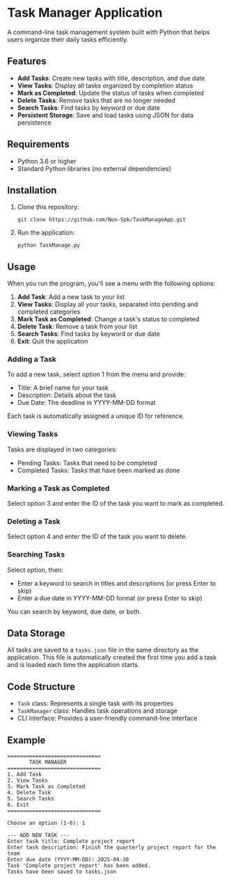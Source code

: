 # Task Manager Application

A command-line task management system built with Python that helps users organize their daily tasks efficiently.

## Features

- **Add Tasks**: Create new tasks with title, description, and due date
- **View Tasks**: Display all tasks organized by completion status
- **Mark as Completed**: Update the status of tasks when completed
- **Delete Tasks**: Remove tasks that are no longer needed
- **Search Tasks**: Find tasks by keyword or due date
- **Persistent Storage**: Save and load tasks using JSON for data persistence

## Requirements

- Python 3.6 or higher
- Standard Python libraries (no external dependencies)

## Installation

1. Clone this repository:
   ```
   git clone https://github.com/Non-Spk/TaskManageApp.git
   ```

2. Run the application:
   ```
   python TaskManage.py
   ```

## Usage

When you run the program, you'll see a menu with the following options:

1. **Add Task**: Add a new task to your list
2. **View Tasks**: Display all your tasks, separated into pending and completed categories
3. **Mark Task as Completed**: Change a task's status to completed
4. **Delete Task**: Remove a task from your list
5. **Search Tasks**: Find tasks by keyword or due date
6. **Exit**: Quit the application

### Adding a Task

To add a new task, select option 1 from the menu and provide:
- Title: A brief name for your task
- Description: Details about the task
- Due Date: The deadline in YYYY-MM-DD format

Each task is automatically assigned a unique ID for reference.

### Viewing Tasks

Tasks are displayed in two categories:
- Pending Tasks: Tasks that need to be completed
- Completed Tasks: Tasks that have been marked as done

### Marking a Task as Completed

Select option 3 and enter the ID of the task you want to mark as completed.

### Deleting a Task

Select option 4 and enter the ID of the task you want to delete.

### Searching Tasks

Select option, then:
- Enter a keyword to search in titles and descriptions (or press Enter to skip)
- Enter a due date in YYYY-MM-DD format (or press Enter to skip)

You can search by keyword, due date, or both.

## Data Storage

All tasks are saved to a `tasks.json` file in the same directory as the application. This file is automatically created the first time you add a task and is loaded each time the application starts.

## Code Structure

- `Task` class: Represents a single task with its properties
- `TaskManager` class: Handles task operations and storage
- CLI interface: Provides a user-friendly command-line interface

## Example

```
==============================
       TASK MANAGER
==============================
1. Add Task
2. View Tasks
3. Mark Task as Completed
4. Delete Task
5. Search Tasks
6. Exit
==============================

Choose an option (1-6): 1

--- ADD NEW TASK ---
Enter task title: Complete project report
Enter task description: Finish the quarterly project report for the team
Enter due date (YYYY-MM-DD): 2025-04-30
Task 'Complete project report' has been added.
Tasks have been saved to tasks.json
```
